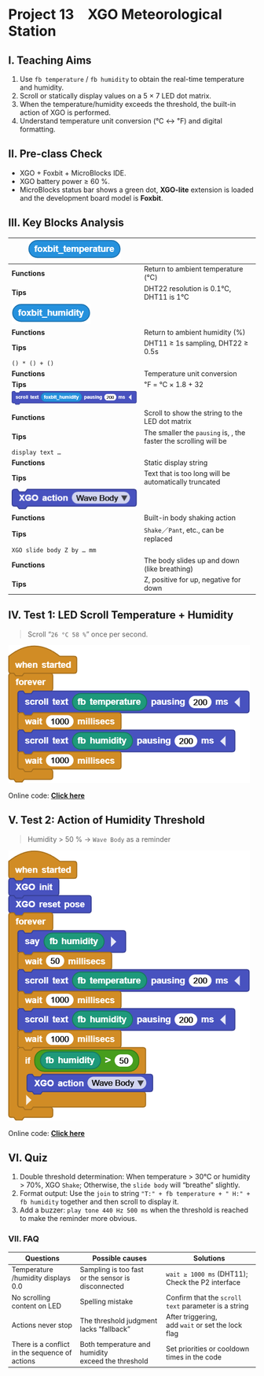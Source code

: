 # Project 13 XGO Meteorological Station

## Ⅰ. Teaching Aims

1. Use `fb temperature` / `fb humidity` to obtain the real-time temperature and humidity.
2. Scroll or statically display values on a 5 × 7 LED dot matrix.
3. When the temperature/humidity exceeds the threshold, the built-in action of XGO is performed.
4. Understand temperature unit conversion (℃ ↔ ℉) and digital formatting.



## Ⅱ. Pre-class Check

- XGO + Foxbit + MicroBlocks IDE.
- XGO battery power ≥ 60 %. 
- MicroBlocks status bar shows a green dot, **XGO-lite** extension is loaded and the development board model is **Foxbit**.



## Ⅲ. Key Blocks Analysis

| ![Img](../media/scriptImage674528.png)                 |                |
|------|------|
| **Functions** | Return to ambient temperature (℃) |
| **Tips** | DHT22 resolution is 0.1℃, DHT11 is 1℃ |
|![Img](../media/scriptImage681729.png)  |  |
|**Functions** | Return to ambient humidity (%) |
|**Tips** | DHT11 ≥ 1s sampling, DHT22 ≥ 0.5s |
| `() * () + ()` |  |
| **Functions** | Temperature unit conversion |
| **Tips** | ℉ = ℃ × 1.8 + 32 |
| ![Img](../media/scriptImage687019.png) |  |
| **Functions** | Scroll to show the string to the LED dot matrix |
| **Tips** | The smaller the `pausing` is, , the faster the scrolling will be |
| `display text …` |  |
| **Functions** | Static display string |
| **Tips** | Text that is too long will be automatically truncated |
| ![Img](../media/scriptImage691061.png) |  |
| **Functions** | Built-in body shaking action |
| **Tips** | `Shake`／`Pant`, etc., can be replaced |
| `XGO slide body Z by … mm` |  |
| **Functions** | The body slides up and down (like breathing) |
| **Tips** | Z, positive for up, negative for down |



## Ⅳ. Test 1: LED Scroll Temperature + Humidity

> Scroll “`26 °C 58 %`” once per second.

![Img](../media/scriptImage21135747.png)

Online code: **[Click here](https://microblocks.fun/run/microblocks.html#scripts=GP%20Script%0Adepends%20%27Foxbit%27%20%27LED%20Display%27%0A%0Ascript%20554%2068%20%7B%0AwhenStarted%0Aforever%20%7B%0A%20%20scroll_text%20%28foxbit_temperature%29%20200%0A%20%20waitMillis%201000%0A%20%20scroll_text%20%28foxbit_humidity%29%20200%0A%20%20waitMillis%201000%0A%7D%0A%7D%0A%0A)**  



## Ⅴ. Test 2: Action of Humidity Threshold

> Humidity  > 50 % → `Wave Body`  as a reminder

![Img](../media/scriptImage21653258.png)

Online code: **[Click here](https://microblocks.fun/run/microblocks.html#scripts=GP%20Script%0Adepends%20%27Foxbit%27%20%27LED%20Display%27%20%27XGO%20Lite%27%0A%0Ascript%20554%2068%20%7B%0AwhenStarted%0Axgo_init%0Axgo_reset_pose%0Aforever%20%7B%0A%20%20sayIt%20%28foxbit_humidity%29%0A%20%20waitMillis%2050%0A%20%20scroll_text%20%28foxbit_temperature%29%20200%0A%20%20waitMillis%201000%0A%20%20scroll_text%20%28foxbit_humidity%29%20200%0A%20%20waitMillis%201000%0A%20%20if%20%28%28foxbit_humidity%29%20%3E%2050%29%20%7B%0A%20%20%20%20xgo_action%20%27Wave%20Body%27%0A%20%20%7D%0A%7D%0A%7D%0A%0A)**  



## Ⅵ. Quiz

1. Double threshold determination: When temperature > 30℃ or humidity > 70%, XGO `Shake`; Otherwise, the `slide body` will “breathe” slightly.
2. Format output: Use the `join` to string `"T:" + fb temperature + " H:" + fb humidity` together and then scroll to display it.
3. Add a buzzer: `play tone 440 Hz 500 ms` when the threshold is reached to make the reminder more obvious.



### Ⅶ. FAQ

| Questions      | Possible causes      | Solutions                               |
|------|----------|----------|
| Temperature <br>/humidity displays 0.0 | Sampling is too fast <br/>or the sensor is disconnected | `wait ≥ 1000 ms` (DHT11); <br/>Check the P2 interface |
| No scrolling content on LED | Spelling mistake | Confirm that the `scroll text` parameter is a string |
| Actions never stop | The threshold judgment lacks “fallback” | After triggering, <br/>add `wait` or set the lock flag |
| There is a conflict <br/>in the sequence of actions | Both temperature and humidity <br/>exceed the threshold | Set priorities or cooldown <br/>times in the code |

